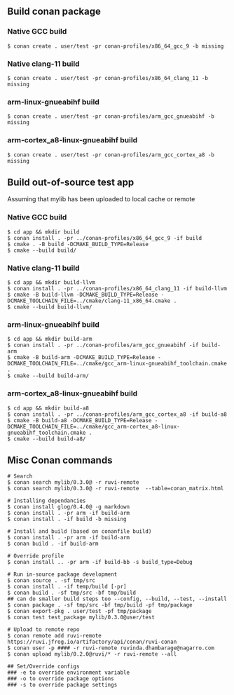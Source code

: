 ## Build conan package
### Native GCC build
```console
$ conan create . user/test -pr conan-profiles/x86_64_gcc_9 -b missing
```
### Native clang-11 build
```console
$ conan create . user/test -pr conan-profiles/x86_64_clang_11 -b missing
```
### arm-linux-gnueabihf build
```console
$ conan create . user/test -pr conan-profiles/arm_gcc_gnueabihf -b missing
```
### arm-cortex_a8-linux-gnueabihf build
```console
$ conan create . user/test -pr conan-profiles/arm_gcc_cortex_a8 -b missing
```

## Build out-of-source test app
Assuming that mylib has been uploaded to local cache or remote
### Native GCC build
```console
$ cd app && mkdir build
$ conan install . -pr ../conan-profiles/x86_64_gcc_9 -if build
$ cmake . -B build -DCMAKE_BUILD_TYPE=Release
$ cmake --build build/
```
### Native clang-11 build
```console
$ cd app && mkdir build-llvm
$ conan install . -pr ../conan-profiles/x86_64_clang_11 -if build-llvm
$ cmake -B build-llvm -DCMAKE_BUILD_TYPE=Release -DCMAKE_TOOLCHAIN_FILE=../cmake/clang-11_x86_64.cmake .
$ cmake --build build-llvm/
```
### arm-linux-gnueabihf build
```console
$ cd app && mkdir build-arm
$ conan install . -pr ../conan-profiles/arm_gcc_gnueabihf -if build-arm
$ cmake -B build-arm -DCMAKE_BUILD_TYPE=Release -DCMAKE_TOOLCHAIN_FILE=../cmake/gcc_arm-linux-gnueabihf_toolchain.cmake .
$ cmake --build build-arm/
```
### arm-cortex_a8-linux-gnueabihf build
```console
$ cd app && mkdir build-a8
$ conan install . -pr ../conan-profiles/arm_gcc_cortex_a8 -if build-a8
$ cmake -B build-a8 -DCMAKE_BUILD_TYPE=Release -DCMAKE_TOOLCHAIN_FILE=../cmake/gcc_arm-cortex_a8-linux-gnueabihf_toolchain.cmake .
$ cmake --build build-a8/
```


## Misc Conan commands
```console
# Search
$ conan search mylib/0.3.0@ -r ruvi-remote
$ conan search mylib/0.3.0@ -r ruvi-remote  --table=conan_matrix.html

# Installing dependancies
$ conan install glog/0.4.0@ -g markdown
$ conan install . -pr arm -if build-arm 
$ conan install . -if build -b missing

# Install and build (based on conanfile build)
$ conan install . -pr arm -if build-arm 
$ conan build . -if build-arm 

# Override profile
$ conan install .. -pr arm -if build-bb -s build_type=Debug

# Run in-source package development
$ conan source . -sf tmp/src
$ conan install . -if temp/build [-pr]
$ conan build . -sf tmp/src -bf tmp/build  
## can do smaller build steps too --config, --build, --test, --install 
$ conan package . -sf tmp/src -bf tmp/build -pf tmp/package
$ conan export-pkg . user/test -pf tmp/package
$ conan test test_package mylib/0.3.0@user/test 

# Upload to remote repo
$ conan remote add ruvi-remote https://ruvi.jfrog.io/artifactory/api/conan/ruvi-conan
$ conan user -p #### -r ruvi-remote ruvinda.dhambarage@nagarro.com
$ conan upload mylib/0.2.0@ruvi/* -r ruvi-remote --all

## Set/Override configs
### -e to override environment variable
### -o to override package options
### -s to override package settings
```
